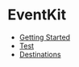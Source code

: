 # EventKit

- [Getting Started](getting-started.md)
- [Test](test.md)
- [Destinations](destinations.md)
